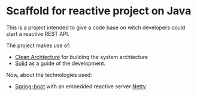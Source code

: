 # Scaffold for reactive project on Java

This is a project intended to give a code base on witch developers could start a reactive REST API.

The project makes use of:

* [Clean Archtecture](https://blog.cleancoder.com/uncle-bob/2012/08/13/the-clean-architecture.html)
for building the system archtecture
* [Solid](https://web.archive.org/web/20150906155800/http://www.objectmentor.com/resources/articles/Principles_and_Patterns.pdf)
as a guide of the development. 

Now, about the technologies used:

* [Spring-boot](https://spring.io/projects/spring-boot) with an embedded reactive server [Netty](https://netty.io)
